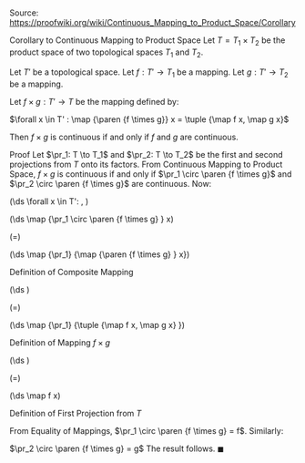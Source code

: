 # 

Source: https://proofwiki.org/wiki/Continuous_Mapping_to_Product_Space/Corollary

Corollary to Continuous Mapping to Product Space
Let $T = T_1 \times T_2$ be the product space of two topological spaces $T_1$ and $T_2$.

Let $T'$ be a topological space.
Let $f: T' \to T_1$ be a mapping.
Let $g: T' \to T_2$ be a mapping.

Let $f \times g : T' \to T$ be the mapping defined by:

$\forall x \in T' : \map {\paren {f \times g}} x = \tuple {\map f x, \map g x}$

Then $f \times g$ is continuous if and only if $f$ and $g$ are continuous.


Proof
Let $\pr_1: T \to T_1$ and $\pr_2: T \to T_2$ be the first and second projections from $T$ onto its factors.
From Continuous Mapping to Product Space, $f \times g$ is continuous if and only if $\pr_1 \circ \paren {f \times g}$ and $\pr_2 \circ \paren {f \times g}$ are continuous.
Now:










\(\ds \forall x \in T': \, \)



\(\ds \map {\pr_1 \circ \paren {f \times g} } x\)

\(=\)







\(\ds \map {\pr_1} {\map {\paren {f \times g} } x}\)





Definition of Composite Mapping














\(\ds \)

\(=\)







\(\ds \map {\pr_1} {\tuple {\map f x, \map g x} }\)





Definition of Mapping $f \times g$














\(\ds \)

\(=\)







\(\ds \map f x\)





Definition of First Projection from $T$



From Equality of Mappings, $\pr_1 \circ \paren {f \times g} = f$.
Similarly:

$\pr_2 \circ \paren {f \times g} = g$
The result follows.
$\blacksquare$






